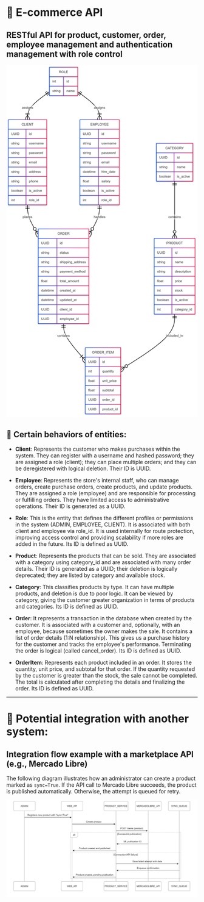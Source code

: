 # 🛒 E-commerce API

## RESTful API for product, customer, order, employee management and authentication management with role control

![Entity Relationship Diagram. ](assets/Mermaid%20Entities%20Diagram.png)


## 🧩 Certain behaviors of entities:

- **Client**: Represents the customer who makes purchases within the system. They can register with a username and hashed password; they are assigned a role (client); they can place multiple orders; and they can be deregistered with logical deletion. Their ID is UUID.

- **Employee**: Represents the store's internal staff, who can manage orders, create purchase orders, create products, and update products. They are assigned a role (employee) and are responsible for processing or fulfilling orders. They have limited access to administrative operations. Their ID is generated as a UUID.

- **Role**: This is the entity that defines the different profiles or permissions in the system (ADMIN, EMPLOYEE, CLIENT). It is associated with both client and employee via role_id. It is used internally for route protection, improving access control and providing scalability if more roles are added in the future. Its ID is defined as UUID.

- **Product**: Represents the products that can be sold. They are associated with a category using category_id and are associated with many order details. Their ID is generated as a UUID; their deletion is logically deprecated; they are listed by category and available stock.

- **Category**: This classifies products by type. It can have multiple products, and deletion is due to poor logic. It can be viewed by category, giving the customer greater organization in terms of products and categories. Its ID is defined as UUID.

- **Order**: It represents a transaction in the database when created by the customer. It is associated with a customer and, optionally, with an employee, because sometimes the owner makes the sale. It contains a list of order details (1:N relationship). This gives us a purchase history for the customer and tracks the employee's performance. Terminating the order is logical (called cancel_order). Its ID is defined as UUID.

- **OrderItem**: Represents each product included in an order. It stores the quantity, unit price, and subtotal for that order. If the quantity requested by the customer is greater than the stock, the sale cannot be completed. The total is calculated after completing the details and finalizing the order. Its ID is defined as UUID.

---

# 🔌 Potential integration with another system:

## Integration flow example with a marketplace API (e.g., Mercado Libre)

The following diagram illustrates how an administrator can create a product marked as `sync=True`. If the API call to Mercado Libre succeeds, the product is published automatically. Otherwise, the attempt is queued for retry.


![Potencial Integration Diagram](assets/Potencial%20Integration.png)